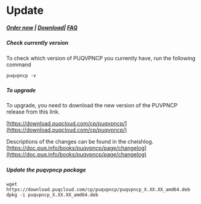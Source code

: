 # Update

##### [Order now](https://puqcloud.com/puqvpncp.php) | [Download](https://download.puqcloud.com/cp/puqvpncp/)| [FAQ](https://faq.puqcloud.com)

##### **Сheck currently version**

To check which version of PUQVPNCP you currently have, run the following command

```shell
puqvpncp -v
```

#####  

##### **To upgrade**

To upgrade, you need to download the new version of the PUVPNCP release from this link.

[https://download.puqcloud.com/cp/puqvpncp/](https://download.puqcloud.com/cp/puqvpncp/)

Descriptions of the changes can be found in the cheishlog. [https://doc.puq.info/books/puqvpncp/page/changelog](https://doc.puq.info/books/puqvpncp/page/changelog)

#####  

##### **Update the puqvpncp package**

```shell
wget https://download.puqcloud.com/cp/puqvpncp/puqvpncp_X.XX.XX_amd64.deb
dpkg -i puqvpncp_X.XX.XX_amd64.deb
```

####  